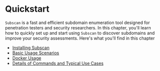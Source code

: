 # Quickstart

`Subscan` is a fast and efficient subdomain enumeration tool designed for penetration testers and security researchers. In this chapter, you'll learn how to quickly set up and start using `Subscan` to discover subdomains and improve your security assessments. Here's what you'll find in this chapter

- [Installing Subscan](install.md)
- [Basic Usage Scenarios](usage.md)
- [Docker Usage](docker.md)
- [Details of Commands and Typical Use Cases](/user-guide/commands/index.html)
